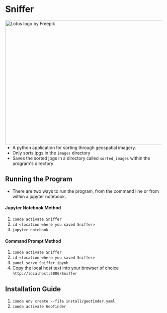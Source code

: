 # Sniffer

<img src="https://user-images.githubusercontent.com/61564689/156675558-6fd4f957-39f0-4c85-be30-58ebb3622a56.gif" align="right"
     alt="Lotus logo by Freepik" width="550" height="400">

- A python application for sorting through geospatial imagery.
- Only sorts jpgs in the `images` directory
- Saves the sorted jpgs in a directory called `sorted_images` within the program's directory

## Running the Program

- There are two ways to run the program, from the command line or from within a jupyter notebook.

#### Jupyter Notebook Method

1. `conda activate Sniffer`
2. `cd <location where you saved Sniffer>`
3. `jupyter notebook`

#### Command Prompt Method

1. `conda activate Sniffer`
2. `cd <location where you saved Sniffer>`
3. `panel serve Sniffer.ipynb`
4. Copy the local host text into your browser of choice `http://localhost:5006/Sniffer`

## Installation Guide

1. `conda env create --file install/geotinder.yaml`
2. `conda activate GeoTinder`
